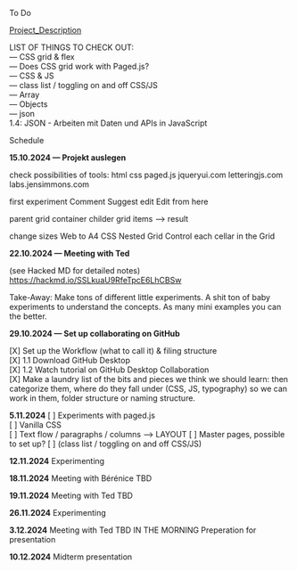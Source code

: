 To Do

[Project_Description](HS24_IP_Yagcioglu-Alper_Taennler-Siiri_REV.pdf)

LIST OF THINGS TO CHECK OUT:  
— CSS grid & flex  
— Does CSS grid work with Paged.js?  
— CSS & JS  
— class list / toggling on and off CSS/JS  
— Array  
— Objects  
— json  
1.4: JSON - Arbeiten mit Daten und APIs in JavaScript

Schedule

**15.10.2024 — Projekt auslegen**

check possibilities of tools:
html
css
paged.js
jqueryui.com
letteringjs.com
labs.jensimmons.com

first experiment
Comment
Suggest edit
Edit from here

parent
grid container
childer
grid items
–> result

change sizes Web to A4
CSS Nested Grid
Control each cellar in the Grid

**22.10.2024 — Meeting with Ted**

(see Hacked MD for detailed notes)
https://hackmd.io/SSLkuaU9RfeTpcE6LhCBSw

Take-Away: Make tons of different little experiments. A shit ton of baby experiments to understand the concepts. As many mini examples you can the better.

**29.10.2024 — Set up collaborating on GitHub**

[X] Set up the Workflow (what to call it) & filing structure  
[X] 1.1 Download GitHub Desktop  
[X] 1.2 Watch tutorial on GitHub Desktop Collaboration  
[X] Make a laundry list of the bits and pieces we think we should learn: then categorize them, where do they fall under (CSS, JS, typography) so we can work in them, folder structure or naming structure.

**5.11.2024**
[ ] Experiments with paged.js  
[ ] Vanilla CSS  
[ ] Text flow / paragraphs / columns —> LAYOUT
[ ] Master pages, possible to set up?
[ ] (class list / toggling on and off CSS/JS)

**12.11.2024**
Experimenting

**18.11.2024**
Meeting with Bérénice TBD

**19.11.2024**
Meeting with Ted TBD

**26.11.2024**
Experimenting

**3.12.2024**
Meeting with Ted TBD IN THE MORNING
Preperation for presentation

**10.12.2024**
Midterm presentation
